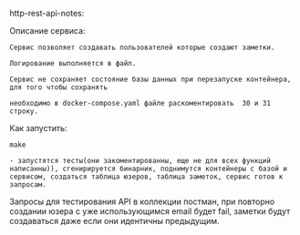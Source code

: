 http-rest-api-notes:

Описание сервиса:

    Сервис позволяет создавать пользователей которые создают заметки.

    Логирование выполняется в файл.

    Сервис не сохраняет состояние базы данных при перезапуске контейнера, для того чтобы сохранять

    необходимо в docker-compose.yaml файле раскоментировать  30 и 31 строку.

Как запустить:

    make

    - запустятся тесты(они закоментированны, еще не для всех функций написанны)), сгенирируется бинарник, поднимутся контейнеры с базой и сервисом, создаться таблица юзеров, таблица заметок, сервис готов к запросам.

Запросы для тестирования API в коллекции постман, при повторно создании юзера с уже использующимся email будет fail, заметки будут создаваться даже если они идентичны предыдущим.
